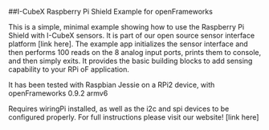 ##I-CubeX Raspberry Pi Shield Example for openFrameworks

This is a simple, minimal example showing how to use the Raspberry Pi Shield with I-CubeX sensors. It is part of our open source sensor interface platform [link here]. The example app initializes the sensor interface and then performs 100 reads on the 8 analog input ports, prints them to console, and then simply exits. It provides the basic building blocks to add sensing capability to your RPi oF application.

It has been tested with Raspbian Jessie on a RPi2 device, with openFrameworks 0.9.2 armv6



Requires wiringPi installed, as well as the i2c and spi devices to be configured properly. For full instructions please visit our website! [link here]
